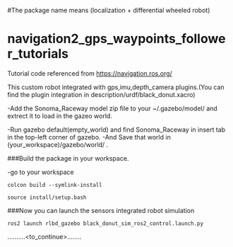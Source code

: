 #The package name means (localization + differential wheeled robot) 

# navigation2_gps_waypoints_follower_tutorials
Tutorial code referenced from https://navigation.ros.org/

This custom robot integrated with gps,imu,depth_camera plugins.(You can find the plugin integration in description/urdf/black_donut.xacro)

-Add the Sonoma_Raceway model zip file to your ~/.gazebo/model/ and extrect it to load in the gazeo world.

-Run gazebo default(empty_world) and find Sonoma_Raceway in insert tab in the top-left corner of gazebo.
-And Save that world in (your_workspace)/gazebo/world/ .

###Build the package in your workspace.

-go to your workspace

```colcon build --symlink-install```

```source install/setup.bash```

###Now you can launch the sensors integrated robot simulation 

```ros2 launch rlbd_gazebo black_donut_sim_ros2_control.launch.py```


..........<to_continue>........

